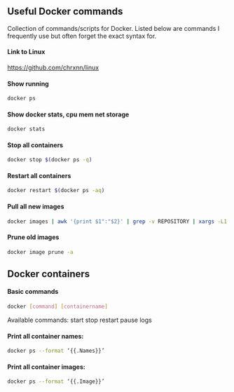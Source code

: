 ## Useful Docker commands
Collection of commands/scripts for Docker. Listed below are commands I frequently use but often forget the exact syntax for.

#### Link to Linux
https://github.com/chrxnn/linux

#### Show running
```sh
docker ps
```

#### Show docker stats, cpu mem net storage
```sh
docker stats
```

#### Stop all containers
```sh
docker stop $(docker ps -q)
```

#### Restart all containers
```sh
docker restart $(docker ps -aq)
```

#### Pull all new images
```sh
docker images | awk '{print $1":"$2}' | grep -v REPOSITORY | xargs -L1 docker pull 
```


#### Prune old images
```sh
docker image prune -a
```

## Docker containers

#### Basic commands

```sh
docker [command] [containername]
```
Available commands: start stop restart pause logs

#### Print all container names:

```sh
docker ps --format ‘{{.Names}}’
```
#### Print all container images:

```sh
docker ps --format ‘{{.Image}}’
```
